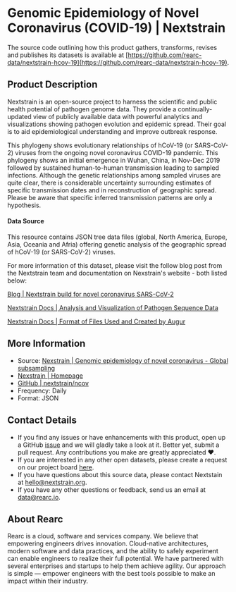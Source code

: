 # Genomic Epidemiology of Novel Coronavirus (COVID-19) | Nextstrain 

The source code outlining how this product gathers, transforms, revises and publishes its datasets is available at [https://github.com/rearc-data/nextstrain-hcov-19](https://github.com/rearc-data/nextstrain-hcov-19).

## Product Description
Nextstrain is an open-source project to harness the scientific and public health potential of pathogen genome data. They provide a continually-updated view of publicly available data with powerful analytics and visualizations showing pathogen evolution and epidemic spread. Their goal is to aid epidemiological understanding and improve outbreak response.

This phylogeny shows evolutionary relationships of hCoV-19 (or SARS-CoV-2) viruses from the ongoing novel coronavirus COVID-19 pandemic. This phylogeny shows an initial emergence in Wuhan, China, in Nov-Dec 2019 followed by sustained human-to-human transmission leading to sampled infections. Although the genetic relationships among sampled viruses are quite clear, there is considerable uncertainty surrounding estimates of specific transmission dates and in reconstruction of geographic spread. Please be aware that specific inferred transmission patterns are only a hypothesis.

#### Data Source
This resource contains JSON tree data files (global, North America, Europe, Asia, Oceania and Afria) offering genetic analysis of the geographic spread of hCoV-19 (or SARS-CoV-2) viruses.

For more information of this dataset, please visit the follow blog post from the Nextstrain team and documentation on Nexstrain's website - both listed below:

[Blog | Nextstrain build for novel coronavirus SARS-CoV-2](https://bedford.io/projects/ncov/config/description.html)

[Nextstrain Docs | Analysis and Visualization of Pathogen Sequence Data](https://nextstrain.org/docs/getting-started/introduction)

[Nextstrain Docs | Format of Files Used and Created by Augur](https://nextstrain.org/docs/bioinformatics/data-formats)

## More Information
- Source: [Nexstrain | Genomic epidemiology of novel coronavirus - Global subsampling](https://nextstrain.org/ncov/global)
- [Nexstrain | Homepage](https://nextstrain.org)
- [GitHub | nextstrain/ncov](https://github.com/nextstrain/ncov)
- Frequency: Daily
- Format: JSON

## Contact Details
- If you find any issues or have enhancements with this product, open up a GitHub [issue](https://github.com/rearc-data/nextstrain-hcov-19/issues) and we will gladly take a look at it. Better yet, submit a pull request. Any contributions you make are greatly appreciated :heart:.
- If you are interested in any other open datasets, please create a request on our project board [here](https://github.com/rearc-data/covid-datasets-aws-data-exchange/projects/1).
- If you have questions about this source data, please contact Nextstain at hello@nextstrain.org.
- If you have any other questions or feedback, send us an email at data@rearc.io.

## About Rearc
Rearc is a cloud, software and services company. We believe that empowering engineers drives innovation. Cloud-native architectures, modern software and data practices, and the ability to safely experiment can enable engineers to realize their full potential. We have partnered with several enterprises and startups to help them achieve agility. Our approach is simple — empower engineers with the best tools possible to make an impact within their industry.